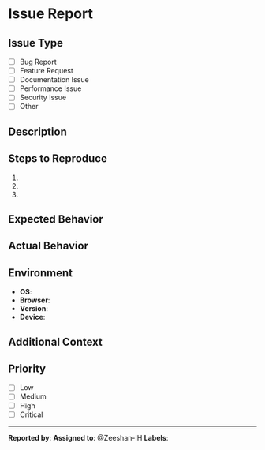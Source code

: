 # Issue Report

## Issue Type

- [ ] Bug Report
- [ ] Feature Request
- [ ] Documentation Issue
- [ ] Performance Issue
- [ ] Security Issue
- [ ] Other

## Description

<!-- Provide a clear and concise description of the issue -->

## Steps to Reproduce

1.
2.
3.

## Expected Behavior

<!-- Describe what you expected to happen -->

## Actual Behavior

<!-- Describe what actually happened -->

## Environment

- **OS**:
- **Browser**:
- **Version**:
- **Device**:

## Additional Context

<!-- Add any other context, screenshots, or logs about the issue -->

## Priority

- [ ] Low
- [ ] Medium
- [ ] High
- [ ] Critical

---

**Reported by**:
**Assigned to**: @Zeeshan-IH
**Labels**:
